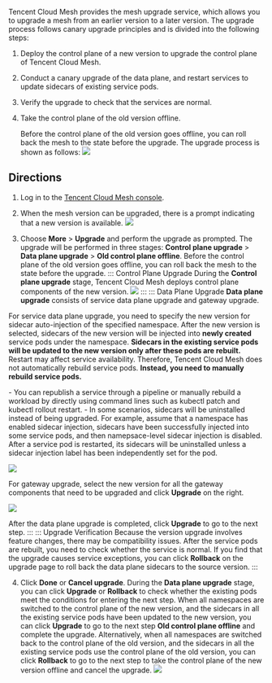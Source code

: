 Tencent Cloud Mesh provides the mesh upgrade service, which allows you to upgrade a mesh from an earlier version to a later version. The upgrade process follows canary upgrade principles and is divided into the following steps:
1. Deploy the control plane of a new version to upgrade the control plane of Tencent Cloud Mesh.

2. Conduct a canary upgrade of the data plane, and restart services to update sidecars of existing service pods.

3. Verify the upgrade to check that the services are normal.

4. Take the control plane of the old version offline.

   Before the control plane of the old version goes offline, you can roll back the mesh to the state before the upgrade. The upgrade process is shown as follows:
![](https://qcloudimg.tencent-cloud.cn/raw/cc08d5a86ead7effe267e57de73ef03f.png)


## Directions
1. Log in to the [Tencent Cloud Mesh console](https://console.cloud.tencent.com/tke2/mesh).

2. When the mesh version can be upgraded, there is a prompt indicating that a new version is available.
![](https://qcloudimg.tencent-cloud.cn/raw/0cb5a5ef56615634eb42adbec8edb8dd.png)

3. Choose **More** > **Upgrade** and perform the upgrade as prompted.
The upgrade will be performed in three stages: **Control plane upgrade** > **Data plane upgrade** > **Old control plane offline**. Before the control plane of the old version goes offline, you can roll back the mesh to the state before the upgrade.
    <dx-tabs>
   ::: Control Plane Upgrade
During the **Control plane upgrade** stage, Tencent Cloud Mesh deploys control plane components of the new version.
![](https://qcloudimg.tencent-cloud.cn/raw/cc2119c2bfbf1e2e30059968d736ef38.png)
    :::
    ::: Data Plane Upgrade
**Data plane upgrade** consists of service data plane upgrade and gateway upgrade.

For service data plane upgrade, you need to specify the new version for sidecar auto-injection of the specified namespace. After the new version is selected, sidecars of the new version will be injected into **newly created** service pods under the namespace. **Sidecars in the existing service pods will be updated to the new version only after these pods are rebuilt.** Restart may affect service availability. Therefore, Tencent Cloud Mesh does not automatically rebuild service pods. **Instead, you need to manually rebuild service pods.**

<dx-alert infotype="explain" title="">
- You can republish a service through a pipeline or manually rebuild a workload by directly using command lines such as kubectl patch and kubectl rollout restart.
- In some scenarios, sidecars will be uninstalled instead of being upgraded. For example, assume that a namespace has enabled sidecar injection, sidecars have been successfully injected into some service pods, and then namepsace-level sidecar injection is disabled. After a service pod is restarted, its sidecars will be uninstalled unless a sidecar injection label has been independently set for the pod.
</dx-alert>

![](https://staticintl.cloudcachetci.com/yehe/backend-news/hfMT559_%E4%BC%81%E4%B8%9A%E5%BE%AE%E4%BF%A1%E6%88%AA%E5%9B%BE_20230111161121.png)

For gateway upgrade, select the new version for all the gateway components that need to be upgraded and click **Upgrade** on the right.

![](https://staticintl.cloudcachetci.com/yehe/backend-news/zZI4912_%E4%BC%81%E4%B8%9A%E5%BE%AE%E4%BF%A1%E6%88%AA%E5%9B%BE_20230111161250.png)

After the data plane upgrade is completed, click **Upgrade** to go to the next step.
:::
::: Upgrade Verification
Because the version upgrade involves feature changes, there may be compatibility issues. After the service pods are rebuilt, you need to check whether the service is normal. If you find that the upgrade causes service exceptions, you can click **Rollback** on the upgrade page to roll back the data plane sidecars to the source version.
:::
</dx-tabs>

4. Click **Done** or **Cancel upgrade**. During the **Data plane upgrade** stage, you can click **Upgrade** or **Rollback** to check whether the existing pods meet the conditions for entering the next step. When all namespaces are switched to the control plane of the new version, and the sidecars in all the existing service pods have been updated to the new version, you can click **Upgrade** to go to the next step **Old control plane offline** and complete the upgrade. Alternatively, when all namespaces are switched back to the control plane of the old version, and the sidecars in all the existing service pods use the control plane of the old version, you can click **Rollback** to go to the next step to take the control plane of the new version offline and cancel the upgrade.
![](https://qcloudimg.tencent-cloud.cn/raw/77047f18f8d37a68359511b188f34bdd.png)
